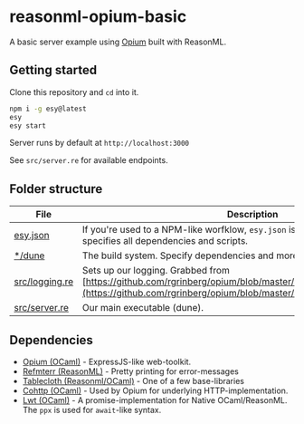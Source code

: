 # reasonml-opium-basic

A basic server example using [Opium](https://github.com/rgrinberg/opium) built with ReasonML.

## Getting started

Clone this repository and `cd` into it.

```sh
npm i -g esy@latest
esy
esy start
```

Server runs by default at `http://localhost:3000`

See `src/server.re` for available endpoints.

## Folder structure

| File                             | Description                                                                                                                                                                                 |
| -------------------------------- | ------------------------------------------------------------------------------------------------------------------------------------------------------------------------------------------- |
| [esy.json](esy.json)             | If you're used to a NPM-like worfklow, `esy.json` is your `package.json` and specifies all dependencies and scripts.                                                                        |
| [\*/dune](src/dune)              | The build system. Specify dependencies and more. [Docs](https://dune.readthedocs.io).                                                                                                       |
| [src/logging.re](src/logging.re) | Sets up our logging. Grabbed from [https://github.com/rgrinberg/opium/blob/master/examples/hello_world_log.ml](https://github.com/rgrinberg/opium/blob/master/examples/hello_world_log.ml). |
| [src/server.re](src/server.re)   | Our main executable (dune).                                                                                                                                                                 |  |

## Dependencies

- [Opium (OCaml)](https://github.com/rgrinberg/opium) - ExpressJS-like web-toolkit.
- [Refmterr (ReasonML)](https://reason-native.com/docs/refmterr/) - Pretty printing for error-messages
- [Tablecloth (Reasonml/OCaml)](https://github.com/darklang/tablecloth) - One of a few base-libraries
- [Cohttp (OCaml)](https://github.com/mirage/ocaml-cohttp/) - Used by Opium for underlying HTTP-implementation.
- [Lwt (OCaml)](https://github.com/ocsigen/lwt) - A promise-implementation for Native OCaml/ReasonML. The `ppx` is used for `await`-like syntax.
